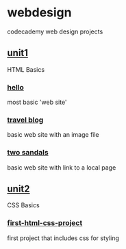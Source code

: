 # webdesign
codecademy web design projects

## [unit1](unit1)
HTML Basics

### [hello](unit1/hello)
most basic 'web site'

### [travel blog](unit1/travel_blog)
basic web site with an image file

### [two sandals](unit1/two_sandals)
basic web site with link to a local page

## [unit2](unit2)
CSS Basics

### [first-html-css-project](unit2/first-html-css-project)
first project that includes css for styling
